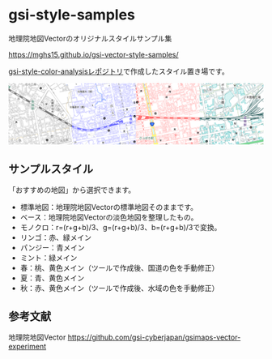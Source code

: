 # gsi-style-samples
地理院地図Vectorのオリジナルスタイルサンプル集

https://mghs15.github.io/gsi-vector-style-samples/

[gsi-style-color-analysisレポジトリ](https://github.com/mghs15/gsi-style-color-analysis)で作成したスタイル置き場です。

![スタイルのサンプル](image/toppage_sample.png "スタイルのサンプル")

## サンプルスタイル
「おすすめの地図」から選択できます。
* 標準地図：地理院地図Vectorの標準地図そのままです。
* ベース：地理院地図Vectorの淡色地図を整理したもの。
* モノクロ：r=(r+g+b)/3、g=(r+g+b)/3、b=(r+g+b)/3で変換。
* リンゴ：赤、緑メイン
* パンジー：青メイン
* ミント：緑メイン
* 春：桃、黄色メイン（ツールで作成後、国道の色を手動修正）
* 夏：青、黄色メイン
* 秋：赤、黄色メイン（ツールで作成後、水域の色を手動修正）

## 参考文献
地理院地図Vector https://github.com/gsi-cyberjapan/gsimaps-vector-experiment
